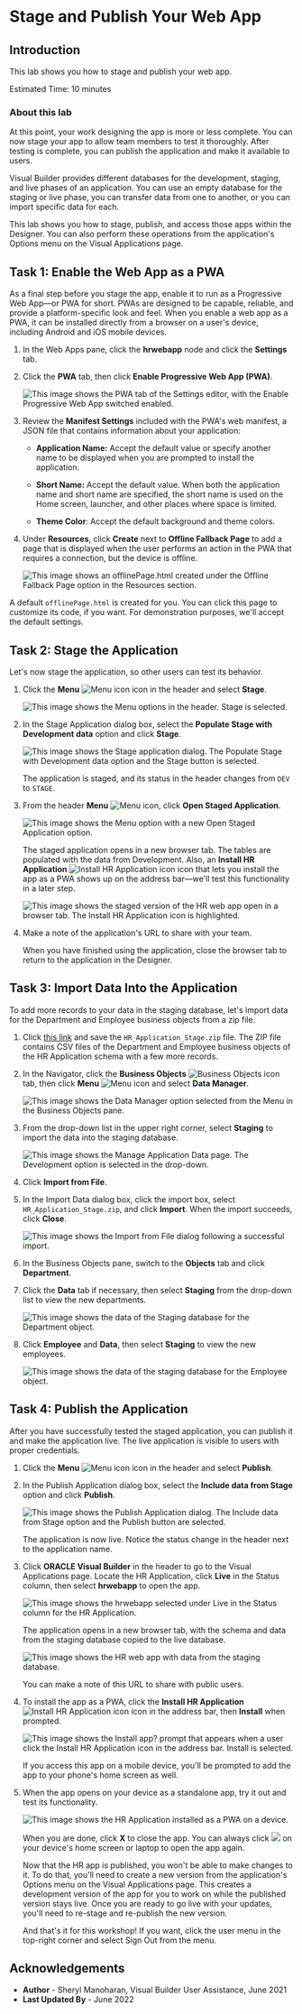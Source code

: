 # Stage and Publish Your Web App

## Introduction

This lab shows you how to stage and publish your web app.

Estimated Time:  10 minutes

### About this lab

At this point, your work designing the app is more or less complete. You can now stage your app to allow team members to test it thoroughly. After testing is complete, you can publish the application and make it available to users.

Visual Builder provides different databases for the development, staging, and live phases of an application. You can use an empty database for the staging or live phase, you can transfer data from one to another, or you can import specific data for each.

This lab shows you how to stage, publish, and access those apps within the Designer. You can also perform these operations from the application's Options menu on the Visual Applications page.

## Task 1: Enable the Web App as a PWA

As a final step before you stage the app, enable it to run as a Progressive Web App—or PWA for short. PWAs are designed to be capable, reliable, and provide a platform-specific look and feel. When you enable a web app as a PWA, it can be installed directly from a browser on a user's device, including Android and iOS mobile devices.

1.  In the Web Apps pane, click the **hrwebapp** node and click the **Settings** tab.

2.  Click the **PWA** tab, then click **Enable Progressive Web App (PWA)**.

    ![](images/enable.png "This image shows the PWA tab of the Settings editor, with the Enable Progressive Web App switched enabled. ")

3.  Review the **Manifest Settings** included with the PWA's web manifest, a JSON file that contains information about your application:

    -   **Application Name:** Accept the default value or specify another name to be displayed when you are prompted to install the application.  

    -   **Short Name:** Accept the default value. When both the application name and short name are specified, the short name is used on the Home screen, launcher, and other places where space is limited.

    -   **Theme Color**: Accept the default background and theme colors.
4. Under **Resources**, click **Create** next to **Offline Fallback Page** to add a page that is displayed when the user performs an action in the PWA that requires a connection, but the device is offline.

    ![](images/offlinepage.png "This image shows an offlinePage.html created under the Offline Fallback Page option in the Resources section. ")

  A default `offlinePage.html` is created for you. You can click this page to customize its code, if you want. For demonstration purposes, we'll accept the default settings.

## Task 2: Stage the Application

Let's now stage the application, so other users can test its behavior.

1.  Click the **Menu** ![Menu icon](images/vbcssp_menu3_icon.png) icon in the header and select **Stage**.

    ![](images/vbcssp_sta_s2.png "This image shows the Menu options in the header. Stage is selected.")

2.  In the Stage Application dialog box, select the **Populate Stage with Development data** option and click **Stage**.

    ![](images/vbcssp_sta_s3.png "This image shows the Stage application dialog. The Populate Stage with Development data option and the Stage button is selected.")

    The application is staged, and its status in the header changes from `DEV` to `STAGE`.

3.  From the header **Menu** ![Menu icon](images/vbcssp_menu3_icon.png), click **Open Staged Application**.

    ![](images/vbcssp_sta_s4.png "This image shows the Menu option with a new Open Staged Application option.")

    The staged application opens in a new browser tab. The tables are populated with the data from Development. Also, an **Install HR Application** ![Install HR Application icon](images/install-app-icon.png) icon that lets you install the app as a PWA shows up on the address bar—we'll test this functionality in a later step.

    ![](images/open-shared-application-result.png "This image shows the staged version of the HR web app open in a browser tab. The Install HR Application icon is highlighted.")

4.  Make a note of the application's URL to share with your team.

    When you have finished using the application, close the browser tab to return to the application in the Designer.

## Task 3: Import Data Into the Application

To add more records to your data in the staging database, let's import data for the Department and Employee business objects from a zip file.

1.  Click [this link](https://objectstorage.us-ashburn-1.oraclecloud.com/p/LNAcA6wNFvhkvHGPcWIbKlyGkicSOVCIgWLIu6t7W2BQfwq2NSLCsXpTL9wVzjuP/n/c4u04/b/livelabsfiles/o/developer-library/HR_Application_Stage.zip ) and save the `HR_Application_Stage.zip` file. The ZIP file contains CSV files of the Department and Employee business objects of the HR Application schema with a few more records.

2.  In the Navigator, click the **Business Objects** ![Business Objects icon](images/bo-icon.png) tab, then click **Menu** ![Menu icon](images/vbcssp_menu2_icon.png) and select **Data Manager**.

    ![](images/vbcssp_imp_s3.png "This image shows the Data Manager option selected from the Menu in the Business Objects pane.")

3.  From the drop-down list in the upper right corner, select **Staging** to import the data into the staging database.  

    ![](images/vbcssp_imp_s4.png "This image shows the Manage Application Data page. The Development option is selected in the drop-down.")

4.  Click **Import from File**.

5.  In the Import Data dialog box, click the import box, select `HR_Application_Stage.zip`, and click **Import**. When the import succeeds, click **Close**.

    ![](images/vbcssp_imp_s6.png "This image shows the Import from File dialog following a successful import.")

6.  In the Business Objects pane, switch to the **Objects** tab and click **Department**.

7.  Click the **Data** tab if necessary, then select **Staging** from the drop-down list to view the new departments.

    ![](images/vbcssp_imp_s8.png "This image shows the data of the Staging database for the Department object.")

8.  Click **Employee** and **Data**, then select **Staging** to view the new employees.

    ![](images/vbcssp_imp_s9.png "This image shows the data of the staging database for the Employee object.")

## Task 4: Publish the Application

After you have successfully tested the staged application, you can publish it and make the application live. The live application is visible to users with proper credentials.

1.  Click the **Menu** ![Menu icon](images/vbcssp_menu3_icon.png) icon in the header and select **Publish**.

2.  In the Publish Application dialog box, select the **Include data from Stage** option and click **Publish**.  

    ![](images/vbcssp_pub_s2.png "This image shows the Publish Application dialog. The Include data from Stage option and the Publish button are selected.")

    The application is now live. Notice the status change in the header next to the application name.

3.  Click **ORACLE Visual Builder** in the header to go to the Visual Applications page. Locate the HR Application, click **Live** in the Status column, then select **hrwebapp** to open the app.

    ![](images/vbcssp_pub_s4_result.png "This image shows the hrwebapp selected under Live in the Status column for the HR Application. ")

    The application opens in a new browser tab, with the schema and data from the staging database copied to the live database.

    ![](images/published-view.png "This image shows the HR web app with data from the staging database.")

    You can make a note of this URL to share with public users.

4.  To install the app as a PWA, click the **Install HR Application** ![Install HR Application icon](images/install-app-icon.png) icon in the address bar, then **Install** when prompted.

    ![](images/install-as-pwa.png "This image shows the Install app? prompt that appears when a user click the Install HR Application icon in the address bar. Install is selected.")

    If you access this app on a mobile device, you'll be prompted to add the app to your phone's home screen as well.

5. When the app opens on your device as a standalone app, try it out and test its functionality.

    ![](images/pwa-installed.png "This image shows the HR Application installed as a PWA on a device.")

    When you are done, click **X** to close the app. You can always click ![](images/pwa-desktop-icon.png) on your device's home screen or laptop to open the app again.

    Now that the HR app is published, you won't be able to make changes to it. To do that, you'll need to create a new version from the application's Options menu on the Visual Applications page. This creates a development version of the app for you to work on while the published version stays live. Once you are ready to go live with your updates, you'll need to re-stage and re-publish the new version.

    And that's it for this workshop! If you want, click the user menu in the top-right corner and select Sign Out from the menu.

## Acknowledgements

* **Author** - Sheryl Manoharan, Visual Builder User Assistance, June 2021
* **Last Updated By** - June 2022
